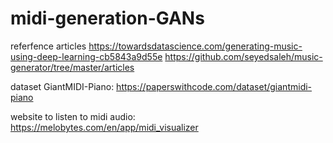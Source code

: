 # midi-generation-GANs
referfence articles
https://towardsdatascience.com/generating-music-using-deep-learning-cb5843a9d55e
https://github.com/seyedsaleh/music-generator/tree/master/articles

dataset GiantMIDI-Piano:
https://paperswithcode.com/dataset/giantmidi-piano

website to listen to midi audio:
https://melobytes.com/en/app/midi_visualizer
